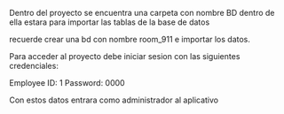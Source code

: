 Dentro del proyecto se encuentra una carpeta con nombre BD dentro de ella estara para importar las tablas de la base de datos

recuerde crear una bd con nombre room_911 e importar los datos.

Para acceder al proyecto debe iniciar sesion con las siguientes credenciales:

Employee ID: 1
Password: 0000

Con estos datos entrara como administrador al aplicativo
